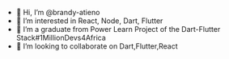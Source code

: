 - 👋 Hi, I’m @brandy-atieno
- 👀 I’m interested in React, Node, Dart, Flutter
- 🌱 I’m a graduate from Power Learn Project of the Dart-Flutter Stack#1MillionDevs4Africa
- 💞️ I’m looking to collaborate on Dart,Flutter,React
  

<!---
brandy-atieno/brandy-atieno is a ✨ special ✨ repository because its `README.md` (this file) appears on your GitHub profile.
You can click the Preview link to take a look at your changes.
--->
